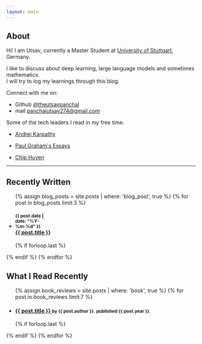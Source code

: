 ```yaml
---
layout: main
---
```


## About

Hi! I am Utsav, currently a Master Student at [University of Stuttgart](https://www.uni-stuttgart.de/), Germany. 

I like to discuss about deep learning, large language models and sometimes mathematics.  
I will try to log my learnings through this blog.

Connect with me on:      
- Github [@theutsavpanchal](https://github.com/theutsavpanchal)
- mail [panchalutsav274@gmail.com](mailto:panchalutsav274@gmail.com)

Some of the tech leaders I read in my free time.  

- [Andrej Karpathy](https://karpathy.github.io/)  

- [Paul Graham's Essays](https://paulgraham.com/articles.html)       

- [Chip Huyen](https://huyenchip.com/)


---

## Recently Written

<ul class="related-posts">

{% assign blog_posts = site.posts | where: 'blog_post', true %}
{% for post in blog_posts limit:3 %}
    <li class="main-page-list">
        <h4>
            <div style="display: inline-block; width: 90px">
                <small>{{ post.date | date: "%Y-%m-%d" }}</small>
            </div>
            <div id="main-page-blogs-list">
                <a class="una" href="{{ site.baseurl }}{{ post.url }}">
                    <span>{{ post.title }}</span>
                </a>
            </div>
        </h4>
    </li>
    {% if forloop.last %}</ul>{% endif %}
{% endfor %}


## What I Read Recently

<ul class="related-posts">

{% assign book_reviews = site.posts | where: 'book', true %}
{% for post in book_reviews limit:7 %}
    <li class="main-page-list">
        <h4>
        <a class="una" href="{{ post.goodreads_url }}">
            <span>{{ post.title }}</span>
        </a>
            <small>by {{ post.author }}.</small>
            <small>published {{ post.year }}.</small>
        </h4>
    </li>
    {% if forloop.last %}</ul>{% endif %}
{% endfor %}

